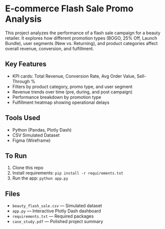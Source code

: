 # E-commerce Flash Sale Promo Analysis

This project analyzes the performance of a flash sale campaign for a beauty retailer. It explores how different promotion types (BOGO, 25% Off, Launch Bundle), user segments (New vs. Returning), and product categories affect overall revenue, conversion, and fulfillment.

## Key Features
- KPI cards: Total Revenue, Conversion Rate, Avg Order Value, Sell-Through %
- Filters by product category, promo type, and user segment
- Revenue trends over time (pre, during, and post campaign)
- Performance breakdown by promotion type
- Fulfillment heatmap showing operational delays

## Tools Used
- Python (Pandas, Plotly Dash)
- CSV Simulated Dataset
- Figma (Wireframe)

## To Run
1. Clone this repo
2. Install requirements: `pip install -r requirements.txt`
3. Run the app: `python app.py`

## Files
- `beauty_flash_sale.csv` — Simulated dataset
- `app.py` — Interactive Plotly Dash dashboard
- `requirements.txt` — Required packages
- `case_study.pdf` — Polished project summary
